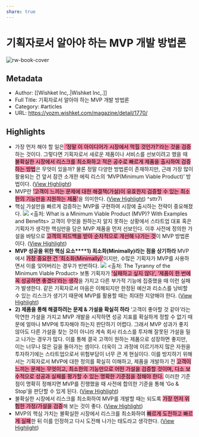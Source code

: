 ```yaml
---
share: true
---
```


# 기획자로서 알아야 하는 MVP 개발 방법론

![rw-book-cover](https://yozm.wishket.com/media/news/1770/image002.jpg)

## Metadata
- Author: [[Wishket Inc,.|Wishket Inc,.]]
- Full Title: 기획자로서 알아야 하는 MVP 개발 방법론
- Category: #articles
- URL: https://yozm.wishket.com/magazine/detail/1770/

## Highlights
- 가장 먼저 해야 할 일은<mark style="background: #FF5582A6;"> ‘정말 이 아이디어가 시장에서 먹힐 것인가?’라는 것을 검증</mark>하는 것이다.
  그렇다면 기획자로서 새로운 제품이나 서비스를 선보이려고 했을 때 <mark style="background: #FF5582A6;">불확실한 시장에서 리스크를 최소화하고 적은 공수로 빠르게 제품을 출시하여 검증하는 방법</mark>은 무엇이 있을까? 물론 정말 다양한 방법론이 존재하지만, 근래 가장 많이 활용되는 건 앞서 잠깐 소개한 에릭 리스의 ‘MVP(Minimum Viable Product)’ 방법이다. ([View Highlight](https://read.readwise.io/read/01gmpj31sxh2g89mab8ewger7t))
- MVP란 <mark style="background: #FF5582A6;">‘고객이 느끼는 문제에 대한 해결책(가설)이 유효한지 검증할 수 있는 최소한의 기능만을 지원하는 제품’</mark>을 의미한다. ([View Highlight](https://read.readwise.io/read/01gmpn5q6jj1apkpn4g8zybfrh)) ^sttr7i
- 핵심 가설만을 빠르게 검증하는 MVP를 구현하여 시장에 출시하는 전략이 중요해졌다.
  ![](https://yozm.wishket.com/media/news/1770/image001.jpg)
  <출처: What is a Minimum Viable Product (MVP)? With Examples and Benefits>
  고객이 무엇을 원하는지 알지 못하는 상황에서 스타트업 대표 혹은 기획자가 생각한 핵심만을 담은 MVP 제품을 먼저 선보인다. 이후 사전에 정의한 가설을 바탕으로 <mark style="background: #FF5582A6;">고객의 피드백을 받아 순차적으로 개선해 나가는 것</mark>이 MVP 방법론이다. ([View Highlight](https://read.readwise.io/read/01gmpj6vyfr2h4pxq2ws2zrpfm))
- **MVP 성공을 위한 핵심 요소****1) 최소화(Minimally)라는 점을 상기하라**
  MVP에서 <mark style="background: #FF5582A6;">가장 중요한 건 ‘최소화(Minimally)’</mark>이지만, 수많은 기획자가 MVP를 사용하면서 이를 잊어버리는 경우가 빈번하다.
  ![](https://yozm.wishket.com/media/news/1770/image003.gif)
  <출처: The Tyranny of the Minimum Viable Product>
  보통 기획자가 <mark style="background: #FF5582A6;">‘실패하고 싶지 않다’, ‘제품이 한 번에 꼭 성공하면 좋겠다’라는 생각</mark>을 가지고 다른 부가적 기능에 집중했을 때 이런 실패가 발생한다. 같은 기획자로서 마음은 이해되지만 한정된 예산과 리소스를 낭비할 수 있는 리스크가 생기기 때문에 MVP를 활용할 때는 최대한 지양해야 한다. ([View Highlight](https://read.readwise.io/read/01gmpj9f49vmc9awp058yabydw))
- **2) 제품을 통해 해결하려는 문제 & 가설을 확실히 하라**
  ‘고객이 좋아할 것 같아’라는 막연한 가설을 가지고 MVP 개발을 시작하면 성공 지표를 확실하게 정할 수 없기 때문에 얼마나 MVP에 투자해야 하는지 판단하기 어렵다. 그래서 MVP 성과가 좋지 않아도 다른 가설을 찾는 것이 아니라 계속 회사 리소스를 투자해 잘못된 가설을 밀고 나가는 경우가 많다. 이를 통해 결국 고객이 원하는 제품으로 성장하면 좋지만, 이는 너무나 많은 길을 돌아가는 셈이다. 더욱이 그 과정에 이르기까지 많은 자원을 투자하기에는 스타트업으로서 위험부담이 너무 큰 게 현실이다.
  이를 방지하기 위해서는 기획자로서 MVP에 대한 정의를 확실히 이해하고, 제품을 개발하기 전 <mark style="background: #FF5582A6;">고객이 느끼는 문제는 무엇이고, 최소한의 기능만으로 어떤 가설을 검증할 것이며, 다소 보수적으로 성공과 실패를 평가할 수 있는 명확한 기준점을 정해야 한다.</mark> 이러한 기준점이 명확히 정해지면 MVP를 진행했을 때 사전에 합의한 기준을 통해 ‘Go & Stop’을 판단할 수 있게 된다. ([View Highlight](https://read.readwise.io/read/01gmpjdpy42ybd73xcbdxga61f))
- 불확실한 시장에서 리스크를 최소화하여 MVP를 개발할 때는 되도록 <mark style="background: #FF5582A6;">가장 먼저 위험한 가정/가설을 검증</mark>해 보는 것이 좋다. ([View Highlight](https://read.readwise.io/read/01gmpn0qymvqby7s42dab5jxxd))
- MVP의 핵심 가치는 불확실한 시장에서 리스크를 최소화하여 <mark style="background: #FF5582A6;">빠르게 도전하고 빠르게 실패</mark>한 뒤 이를 인정하고 다시 도전해 나가는 태도라고 생각한다. ([View Highlight](https://read.readwise.io/read/01gmpn48dfjzajah69v1ajme80))
